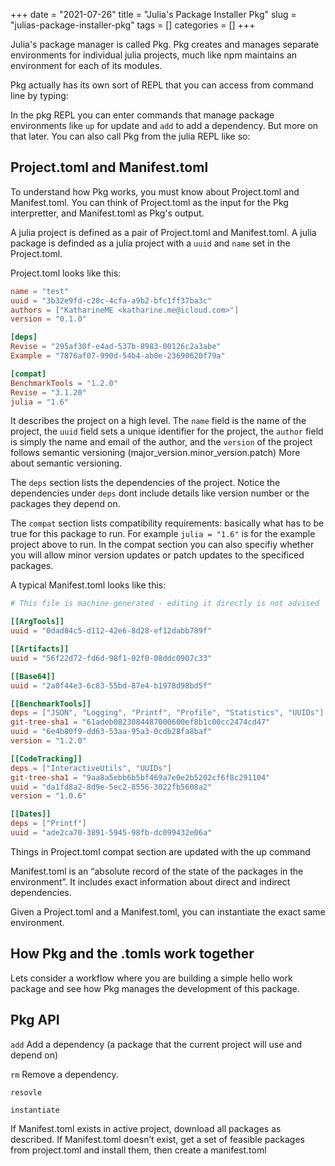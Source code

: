 +++ 
date = "2021-07-26"
title = "Julia's Package Installer Pkg"
slug = "julias-package-installer-pkg" 
tags = []
categories = []
+++

Julia's package manager is called Pkg. Pkg creates and manages separate environments for individual julia projects, much like npm maintains an environment for each of its modules.

Pkg actually has its own sort of REPL that you can access from command line by typing:


In the pkg REPL you can enter commands that manage package environments like `up` for update and `add` to add a dependency. But more on that later. You can also call Pkg from the julia REPL like so:


## Project.toml and Manifest.toml

To understand how Pkg works, you must know about Project.toml and Manifest.toml. You can think of Project.toml as the input for the Pkg interpretter, and Manifest.toml as Pkg's output.

A julia project is defined as a pair of Project.toml and Manifest.toml. A julia package is definded as a julia project with a `uuid` and `name` set in the Project.toml.

Project.toml looks like this:

```toml
name = "test"
uuid = "3b32e9fd-c20c-4cfa-a9b2-bfc1ff37ba3c"
authors = ["KatharineME <katharine.me@icloud.com>"]
version = "0.1.0"

[deps]
Revise = "295af30f-e4ad-537b-8983-00126c2a3abe"
Example = "7876af07-990d-54b4-ab0e-23690620f79a"

[compat]
BenchmarkTools = "1.2.0"
Revise = "3.1.20"
julia = "1.6"
```
It describes the project on a high level. The `name` field is the name of the project, the `uuid` field sets a unique identifier for the project, the `author` field is simply the name and email of the author, and the `version` of the project follows semantic versioning (major_version.minor_version.patch) More about semantic versioning. 

The `deps` section lists the dependencies of the project. Notice the dependencies under `deps` dont include details like version number or the packages they depend on.

The `compat` section lists compatibility requirements: basically what has to be true for this package to run. For example `julia = "1.6"` is for the example project above to run. In the compat section you can also specifiy whether you will allow minor version updates or patch updates to the specificed packages.

A typical Manifest.toml looks like this:

```toml
# This file is machine-generated - editing it directly is not advised

[[ArgTools]]
uuid = "0dad84c5-d112-42e6-8d28-ef12dabb789f"

[[Artifacts]]
uuid = "56f22d72-fd6d-98f1-02f0-08ddc0907c33"

[[Base64]]
uuid = "2a0f44e3-6c83-55bd-87e4-b1978d98bd5f"

[[BenchmarkTools]]
deps = ["JSON", "Logging", "Printf", "Profile", "Statistics", "UUIDs"]
git-tree-sha1 = "61adeb0823084487000600ef8b1c00cc2474cd47"
uuid = "6e4b80f9-dd63-53aa-95a3-0cdb28fa8baf"
version = "1.2.0"

[[CodeTracking]]
deps = ["InteractiveUtils", "UUIDs"]
git-tree-sha1 = "9aa8a5ebb6b5bf469a7e0e2b5202cf6f8c291104"
uuid = "da1fd8a2-8d9e-5ec2-8556-3022fb5608a2"
version = "1.0.6"

[[Dates]]
deps = ["Printf"]
uuid = "ade2ca70-3891-5945-98fb-dc099432e06a"

```
Things in Project.toml compat section are updated with the up command

Manifest.toml is an “absolute record of the state of the packages in the environment”. It includes exact information about direct and indirect dependencies. 

Given a Project.toml and a Manifest.toml, you can instantiate the exact same environment.

## How Pkg and the .tomls work together

Lets consider a workflow where you are building a simple hello work package and see how Pkg manages the development of this package.



## Pkg API

`add`
Add a dependency (a package that the current project will use and depend on)

`rm`
Remove a dependency.

`resovle`


`instantiate`

If Manifest.toml exists in active project, download all packages as described. If Manifest.toml doesn’t exist, get a set of feasible packages from project.toml and install them, then create a manifest.toml 
